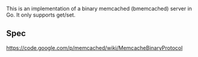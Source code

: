 This is an implementation of a binary memcached (bmemcached) server in Go.
It only supports get/set.

## Spec
https://code.google.com/p/memcached/wiki/MemcacheBinaryProtocol